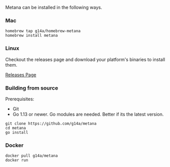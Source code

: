 Metana can be installed in the following ways.

### Mac

```shell
homebrew tap g14a/homebrew-metana
homebrew install metana
```

### Linux

Checkout the releases page and download your platform's binaries to install them.

[Releases Page](https://github.com/g14a/metana/releases)

### Building from source

Prerequisites:

* Git
* Go 1.13 or newer. Go modules are needed. Better if its the latest version.

```shell
git clone https://github.com/g14a/metana
cd metana
go install
```

### Docker
```shell
docker pull g14a/metana
docker run
```
